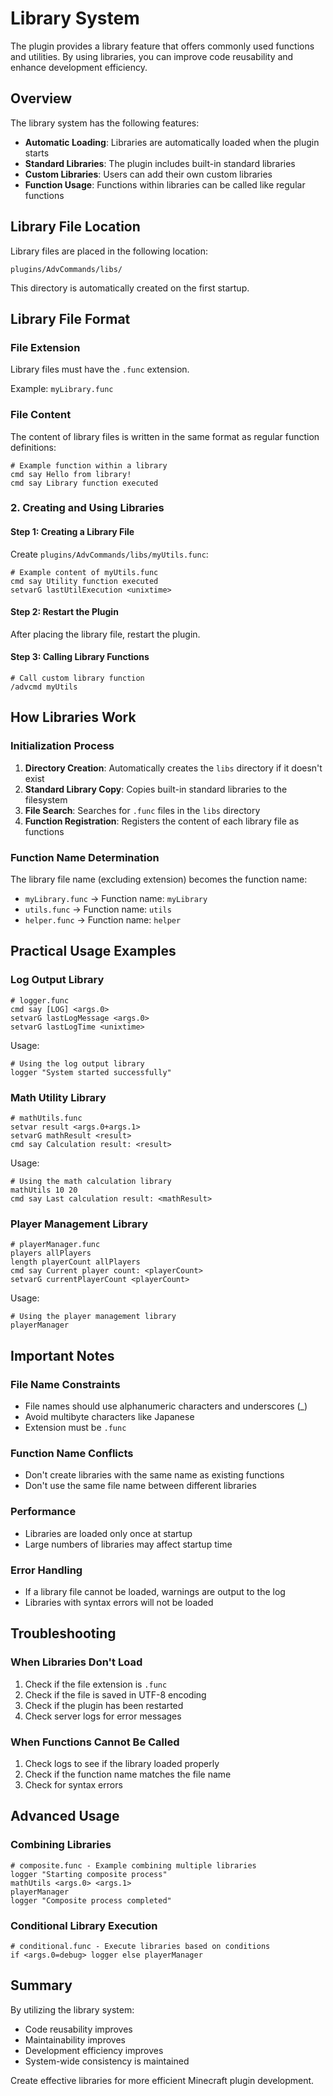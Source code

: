 # Library System

The plugin provides a library feature that offers commonly used functions and utilities. By using libraries, you can improve code reusability and enhance development efficiency.

## Overview

The library system has the following features:

- **Automatic Loading**: Libraries are automatically loaded when the plugin starts
- **Standard Libraries**: The plugin includes built-in standard libraries
- **Custom Libraries**: Users can add their own custom libraries
- **Function Usage**: Functions within libraries can be called like regular functions

## Library File Location

Library files are placed in the following location:

```
plugins/AdvCommands/libs/
```

This directory is automatically created on the first startup.

## Library File Format

### File Extension
Library files must have the `.func` extension.

Example: `myLibrary.func`

### File Content
The content of library files is written in the same format as regular function definitions:

```
# Example function within a library
cmd say Hello from library!
cmd say Library function executed
```

### 2. Creating and Using Libraries

#### Step 1: Creating a Library File
Create `plugins/AdvCommands/libs/myUtils.func`:

```
# Example content of myUtils.func
cmd say Utility function executed
setvarG lastUtilExecution <unixtime>
```

#### Step 2: Restart the Plugin
After placing the library file, restart the plugin.

#### Step 3: Calling Library Functions
```
# Call custom library function
/advcmd myUtils
```

## How Libraries Work

### Initialization Process
1. **Directory Creation**: Automatically creates the `libs` directory if it doesn't exist
2. **Standard Library Copy**: Copies built-in standard libraries to the filesystem
3. **File Search**: Searches for `.func` files in the `libs` directory
4. **Function Registration**: Registers the content of each library file as functions

### Function Name Determination
The library file name (excluding extension) becomes the function name:

- `myLibrary.func` → Function name: `myLibrary`
- `utils.func` → Function name: `utils`
- `helper.func` → Function name: `helper`

## Practical Usage Examples

### Log Output Library
```
# logger.func
cmd say [LOG] <args.0>
setvarG lastLogMessage <args.0>
setvarG lastLogTime <unixtime>
```

Usage:
```
# Using the log output library
logger "System started successfully"
```

### Math Utility Library
```
# mathUtils.func
setvar result <args.0+args.1>
setvarG mathResult <result>
cmd say Calculation result: <result>
```

Usage:
```
# Using the math calculation library
mathUtils 10 20
cmd say Last calculation result: <mathResult>
```

### Player Management Library
```
# playerManager.func
players allPlayers
length playerCount allPlayers
cmd say Current player count: <playerCount>
setvarG currentPlayerCount <playerCount>
```

Usage:
```
# Using the player management library
playerManager
```

## Important Notes

### File Name Constraints
- File names should use alphanumeric characters and underscores (_)
- Avoid multibyte characters like Japanese
- Extension must be `.func`

### Function Name Conflicts
- Don't create libraries with the same name as existing functions
- Don't use the same file name between different libraries

### Performance
- Libraries are loaded only once at startup
- Large numbers of libraries may affect startup time

### Error Handling
- If a library file cannot be loaded, warnings are output to the log
- Libraries with syntax errors will not be loaded

## Troubleshooting

### When Libraries Don't Load
1. Check if the file extension is `.func`
2. Check if the file is saved in UTF-8 encoding
3. Check if the plugin has been restarted
4. Check server logs for error messages

### When Functions Cannot Be Called
1. Check logs to see if the library loaded properly
2. Check if the function name matches the file name
3. Check for syntax errors

## Advanced Usage

### Combining Libraries
```
# composite.func - Example combining multiple libraries
logger "Starting composite process"
mathUtils <args.0> <args.1>
playerManager
logger "Composite process completed"
```

### Conditional Library Execution
```
# conditional.func - Execute libraries based on conditions
if <args.0=debug> logger else playerManager
```

## Summary

By utilizing the library system:
- Code reusability improves
- Maintainability improves
- Development efficiency improves
- System-wide consistency is maintained

Create effective libraries for more efficient Minecraft plugin development.
